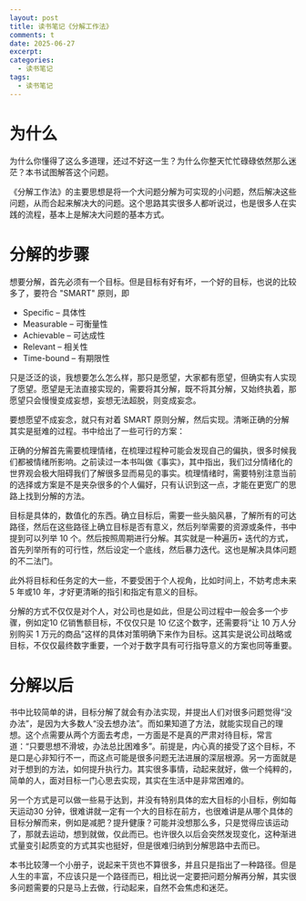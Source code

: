 ```yaml
---
layout: post
title: 读书笔记《分解工作法》
comments: t
date: 2025-06-27
excerpt:
categories:
  - 读书笔记
tags:
  - 读书笔记
---
```



# 为什么

为什么你懂得了这么多道理，还过不好这一生？为什么你整天忙忙碌碌依然那么迷茫？本书试图解答这个问题。

《分解工作法》的主要思想是将一个大问题分解为可实现的小问题，然后解决这些问题，从而合起来解决大的问题。这个思路其实很多人都听说过，也是很多人在实践的流程，基本上是解决大问题的基本方式。


# 分解的步骤

想要分解，首先必须有一个目标。但是目标有好有坏，一个好的目标，也说的比较多了，要符合 "SMART" 原则，即

-   Specific &#x2013; 具体性
-   Measurable &#x2013; 可衡量性
-   Achievable &#x2013; 可达成性
-   Relevant &#x2013; 相关性
-   Time-bound &#x2013; 有期限性

只是泛泛的谈，我想要怎么怎么样，那只是愿望，大家都有愿望，但确实有人实现了愿望。愿望是无法直接实现的，需要将其分解，既不将其分解，又始终执着，那愿望只会慢慢变成妄想，妄想无法超脱，则变成妄念。

要想愿望不成妄念，就只有对着 SMART 原则分解，然后实现。清晰正确的分解其实是挺难的过程。书中给出了一些可行的方案：

正确的分解首先需要梳理情绪，在梳理过程种可能会发现自己的偏执，很多时候我们都被情绪所影响。之前读过一本书叫做《事实》，其中指出，我们过分情绪化的世界观会极大阻碍我们了解很多显而易见的事实。梳理情绪时，需要特别注意当前的选择或方案是不是夹杂很多的个人偏好，只有认识到这一点，才能在更宽广的思路上找到分解的方法。

目标是具体的，数值化的东西。确立目标后，需要一些头脑风暴，了解所有的可达路径，然后在这些路径上确立目标是否有意义，然后列举需要的资源或条件，书中提到可以列举 10 个。然后按照周期进行分解。其实就是一种遍历+ 迭代的方式，首先列举所有的可行性，然后设定一个底线，然后暴力迭代。这也是解决具体问题的不二法门。

此外将目标和任务定的大一些，不要受困于个人视角，比如时间上，不妨考虑未来5 年或10 年，才好更清晰的指引和指定有意义的目标。

分解的方式不仅仅是对个人，对公司也是如此，但是公司过程中一般会多一个步骤，例如定10 亿销售额目标，不仅仅只是 10 亿这个数字，还需要将“让 10 万人分别购买 1 万元的商品”这样的具体对策明确下来作为目标。这其实是说公司战略或目标，不仅仅最终数字重要，一个对于数字具有可行指导意义的方案也同等重要。


# 分解以后

书中比较简单的讲，目标分解了就会有办法实现，并提出人们对很多问题觉得“没办法”，是因为大多数人“没去想办法”。而如果知道了方法，就能实现自己的理想。这个点需要从两个方面去考虑，一方面是不是真的严肃对待目标，常言道：“只要思想不滑坡，办法总比困难多”。前提是，内心真的接受了这个目标，不是口是心非知行不一，而这点可能是很多问题无法进展的深层根源。另一方面就是对于想到的方法，如何提升执行力。其实很多事情，动起来就好，做一个纯粹的，简单的人，面对目标一门心思去实现，其实在生活中是非常困难的。

另一个方式是可以做一些易于达到，并没有特别具体的宏大目标的小目标，例如每天运动30 分钟，很难讲就一定有一个大的目标在前方，也很难讲是从哪个具体的目标分解而来，例如是减肥？提升健康？可能并没想那么多，只是觉得应该运动了，那就去运动，想到就做，仅此而已。也许很久以后会突然发现变化，这种渐进式量变引起质变的方式其实也挺好，但是很难归纳到分解思路中去而已。

本书比较薄一个小册子，说起来干货也不算很多，并且只是指出了一种路径。但是人生的丰富，不应该只是一个路径而已，相比说一定要把问题分解再分解，其实很多问题需要的只是马上去做，行动起来，自然不会焦虑和迷茫。
